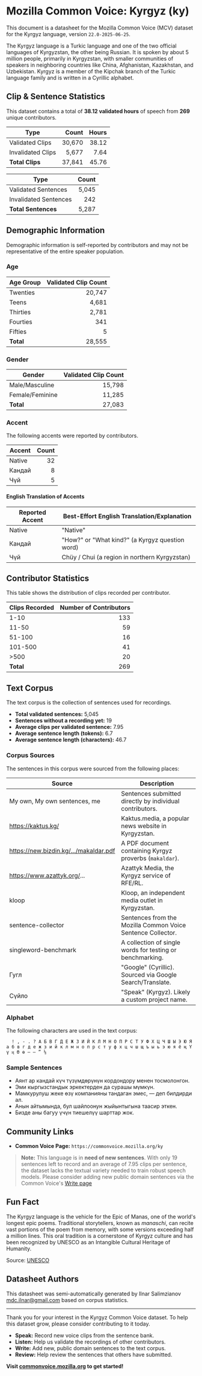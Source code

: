 
# Mozilla Common Voice: Kyrgyz (ky)

This document is a datasheet for the Mozilla Common Voice (MCV) dataset for the
Kyrgyz language, version `22.0-2025-06-25`.

The Kyrgyz language is a Turkic language and one of the two official languages
of Kyrgyzstan, the other being Russian. It is spoken by about 5 million people,
primarily in Kyrgyzstan, with smaller communities of speakers in neighboring
countries like China, Afghanistan, Kazakhstan, and Uzbekistan. Kyrgyz is a
member of the Kipchak branch of the Turkic language family and is written in a
Cyrillic alphabet.

## Clip & Sentence Statistics

This dataset contains a total of **38.12 validated hours** of speech from
**269** unique contributors.

| Type                | Count | Hours  |
| ------------------- | ----: | -----: |
| Validated Clips     | 30,670 |   38.12 |
| Invalidated Clips   | 5,677 |   7.64 |
| **Total Clips**     | 37,841 |   45.76 |

| Type                  |   Count |
| --------------------- | ------: |
| Validated Sentences   |   5,045 |
| Invalidated Sentences |     242 |
| **Total Sentences**   |     5,287 |

## Demographic Information

Demographic information is self-reported by contributors and may not be
representative of the entire speaker population.

### Age

| Age Group | Validated Clip Count |
| --------- | -------------------: |
| Twenties  |               20,747 |
| Teens     |                4,681 |
| Thirties  |                2,781 |
| Fourties  |                  341 |
| Fifties   |                    5 |
| **Total** |               28,555 |

### Gender

| Gender          | Validated Clip Count |
| --------------- | -------------------: |
| Male/Masculine  |               15,798 |
| Female/Feminine |               11,285 |
| **Total**       |               27,083 |

### Accent

The following accents were reported by contributors.

| Accent  | Count |
| ------- | ----: |
| Native  |    32 |
| Кандай  |     8 |
| Чүй     |     5 |

#### English Translation of Accents

| Reported Accent | Best-Effort English Translation/Explanation      |
| --------------- | -------------------------------------------------- |
| Native          | "Native"                                           |
| Кандай          | "How?" or "What kind?" (a Kyrgyz question word)    |
| Чүй             | Chüy / Chui (a region in northern Kyrgyzstan)      |

## Contributor Statistics

This table shows the distribution of clips recorded per contributor.

| Clips Recorded | Number of Contributors |
| -------------- | ---------------------: |
| 1-10           |                    133 |
| 11-50          |                     59 |
| 51-100         |                     16 |
| 101-500        |                     41 |
| >500           |                     20 |
| **Total**      |                    269 |

## Text Corpus

The text corpus is the collection of sentences used for recordings.

- **Total validated sentences:** 5,045
- **Sentences without a recording yet:** 19
- **Average clips per validated sentence:** 7.95
- **Average sentence length (tokens):** 6.7
- **Average sentence length (characters):** 46.7

### Corpus Sources

The sentences in this corpus were sourced from the following places:

| Source                                     | Description                                                |
| ------------------------------------------ | ---------------------------------------------------------- |
| My own, My own sentences, me                 | Sentences submitted directly by individual contributors.   |
| https://kaktus.kg/                         | Kaktus.media, a popular news website in Kyrgyzstan.        |
| https://new.bizdin.kg/.../makaldar.pdf      | A PDF document containing Kyrgyz proverbs (`makaldar`).    |
| https://www.azattyk.org/...                | Azattyk Media, the Kyrgyz service of RFE/RL.               |
| kloop                                      | Kloop, an independent media outlet in Kyrgyzstan.          |
| sentence-collector                         | Sentences from the Mozilla Common Voice Sentence Collector.|
| singleword-benchmark                       | A collection of single words for testing or benchmarking.  |
| Гугл                                       | "Google" (Cyrillic). Sourced via Google Search/Translate.  |
| Сүйло                                      | "Speak" (Kyrgyz). Likely a custom project name.            |

### Alphabet

The following characters are used in the text corpus:

```
  ! , - . ? А Б В Г Д Е Ж З И Й К Л М Н О П Р С Т У Ф Х Ц Ч Ш Ы Э Ю Я а б в г д е ж з и й к л м н о п р с т у ф х ц ч ш щ ъ ы ь э ю я ё ң Ү ү ӊ Ө ө – — ” ⅛
```

### Sample Sentences

- Аянт ар кандай күч түзүмдөрүнүн кордондору менен тосмолонгон.
- Эми кыргызстандык эркектерден да сурашы мүмкүн.
- Мамкурулуш жеке өзү компанияны тандаган эмес, — деп билдирди ал.
- Анын айтымында, бул шайлоонун жыйынтыгына таасир эткен.
- Бизде аны багуу үчүн тиешелүү шарттар жок.

## Community Links

- **Common Voice Page:** `https://commonvoice.mozilla.org/ky`

> **Note:** This language is in **need of new sentences**. With only 19
> sentences left to record and an average of 7.95 clips per sentence, the
> dataset lacks the textual variety needed to train robust speech models. Please
> consider adding new public domain sentences via the Common Voice's [Write
> page](https://commonvoice.mozilla.org/ky/write)

## Fun Fact

The Kyrgyz language is the vehicle for the Epic of Manas, one of the world's
longest epic poems. Traditional storytellers, known as *manaschi*, can recite
vast portions of the poem from memory, with some versions exceeding half a
million lines. This oral tradition is a cornerstone of Kyrgyz culture and has
been recognized by UNESCO as an Intangible Cultural Heritage of Humanity.

Source: [UNESCO](https://ich.unesco.org/en/RL/kyrgyz-epic-trilogy-manas-semetey-seytek-00876)

## Datasheet Authors

This datasheet was semi-automatically generated by Ilnar Salimzianov <mdc.ilnar@gmail.com> based on corpus statistics.

***

Thank you for your interest in the Kyrgyz Common Voice dataset. To help this
dataset grow, please consider contributing to it today.

*   **Speak:** Record new voice clips from the sentence bank.
*   **Listen:** Help us validate the recordings of other contributors.
*   **Write:** Add new, public domain sentences to the text corpus.
*   **Review:** Help review the sentences that others have submitted.

**Visit [commonvoice.mozilla.org](https://commonvoice.mozilla.org/ky) to get
started!**
